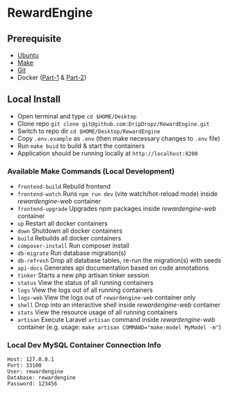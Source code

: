 # RewardEngine

## Prerequisite
- [Ubuntu](https://ubuntu.com/download/server)
- [Make](https://askubuntu.com/questions/161104/how-do-i-install-make)
- [Git](https://git-scm.com/book/en/v2/Getting-Started-Installing-Git)
- Docker ([Part-1](https://docs.docker.com/engine/install/ubuntu/) & [Part-2](https://docs.docker.com/engine/install/linux-postinstall/))

## Local Install
- Open terminal and type `cd $HOME/Desktop`
- Clone repo `git clone git@github.com:DripDropz/RewardEngine.git`
- Switch to repo dir `cd $HOME/Desktop/RewardEngine`
- Copy `.env.example` as `.env` (then make necessary changes to `.env` file)
- Run `make buid` to build & start the containers
- Application should be running locally at `http://localhost:8200`

### Available Make Commands (Local Development)
* `frontend-build` Rebuild frontend
* `frontend-watch` Runs `npm run dev` (vite watch/hot-reload mode) inside _rewardengine-web_ container
* `frontend-upgrade` Upgrades npm packages inside _rewardengine-web_ container
* `up` Restart all docker containers
* `down` Shutdown all docker containers
* `build` Rebuilds all docker containers
* `composer-install` Run composer install
* `db-migrate` Run database migration(s)
* `db-refresh` Drop all database tables, re-run the migration(s) with seeds
* `api-docs` Generates api documentation based on code annotations
* `tinker` Starts a new php artisan tinker session
* `status` View the status of all running containers
* `logs` View the logs out of all running containers
* `logs-web` View the logs out of `rewardengine-web` container only
* `shell` Drop into an interactive shell inside _rewardengine-web_ container
* `stats` View the resource usage of all running containers
* `artisan` Execute Laravel `artisan` command inside _rewardengine-web_ container (e.g. usage: `make artisan COMMAND="make:model MyModel -m"`)

### Local Dev MySQL Container Connection Info
```
Host: 127.0.0.1
Port: 33100
User: rewardengine
Database: rewardengine
Password: 123456
```
